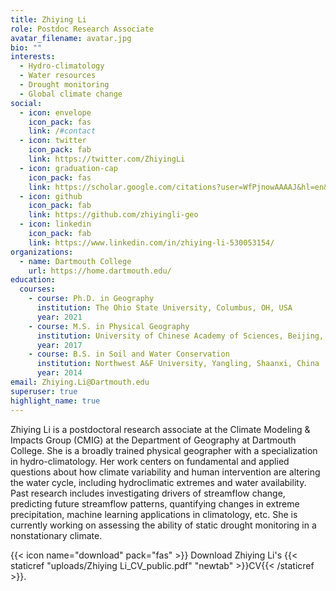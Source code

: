 ```yaml
---
title: Zhiying Li
role: Postdoc Research Associate
avatar_filename: avatar.jpg
bio: ""
interests:
  - Hydro-climatology
  - Water resources
  - Drought monitoring
  - Global climate change
social:
  - icon: envelope
    icon_pack: fas
    link: /#contact
  - icon: twitter
    icon_pack: fab
    link: https://twitter.com/ZhiyingLi
  - icon: graduation-cap
    icon_pack: fas
    link: https://scholar.google.com/citations?user=WfPjnowAAAAJ&hl=en&oi=ao
  - icon: github
    icon_pack: fab
    link: https://github.com/zhiyingli-geo
  - icon: linkedin
    icon_pack: fab
    link: https://www.linkedin.com/in/zhiying-li-530053154/
organizations:
  - name: Dartmouth College
    url: https://home.dartmouth.edu/
education:
  courses:
    - course: Ph.D. in Geography
      institution: The Ohio State University, Columbus, OH, USA
      year: 2021
    - course: M.S. in Physical Geography
      institution: University of Chinese Academy of Sciences, Beijing, China
      year: 2017
    - course: B.S. in Soil and Water Conservation
      institution: Northwest A&F University, Yangling, Shaanxi, China
      year: 2014
email: Zhiying.Li@Dartmouth.edu
superuser: true
highlight_name: true
---
```

Zhiying Li is a postdoctoral research associate at the Climate Modeling & Impacts Group (CMIG) at the Department of Geography at Dartmouth College. She is a broadly trained physical geographer with a specialization in hydro-climatology. Her work centers on fundamental and applied questions about how climate variability and human intervention are altering the water cycle, including hydroclimatic extremes and water availability. Past research includes investigating drivers of streamflow change, predicting future streamflow patterns, quantifying changes in extreme precipitation, machine learning applications in climatology, etc. She is currently working on assessing the ability of static drought monitoring in a nonstationary climate.

{{< icon name="download" pack="fas" >}} Download Zhiying Li's {{< staticref "uploads/Zhiying Li_CV_public.pdf" "newtab" >}}CV{{< /staticref >}}.